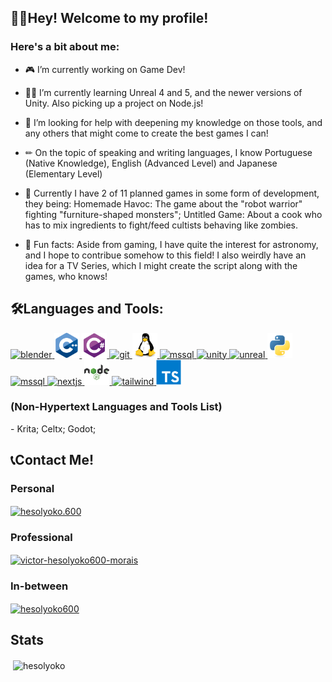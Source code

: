 ## 🙋‍♂️Hey! Welcome to my profile! 

<h3 align="left">Here's a bit about me: </h3>
 
- 🎮 I’m currently working on Game Dev!
- 👨‍💻 I’m currently learning Unreal 4 and 5, and the newer versions of Unity. Also picking up a project on Node.js!
- 🤔 I’m looking for help with deepening my knowledge on those tools, and any others that might come to create the best games I can!
- ✏ On the topic of speaking and writing languages, I know Portuguese (Native Knowledge), English (Advanced Level) and Japanese (Elementary Level)

- 💭 Currently I have 2 of 11 planned games in some form of development, they being: 
Homemade Havoc: The game about the "robot warrior" fighting "furniture-shaped monsters";
Untitled Game: About a cook who has to mix ingredients to fight/feed cultists behaving like zombies.

- 🌙 Fun facts: Aside from gaming, I have quite the interest for astronomy, and I hope to contribue somehow to this field!
I also weirdly have an idea for a TV Series, which I might create the script along with the games, who knows!

<h2 align="left">🛠Languages and Tools:</h2>
<p align="left"> <a href="https://www.blender.org/" target="_blank" rel="noreferrer"> <img src="https://download.blender.org/branding/community/blender_community_badge_white.svg" alt="blender" width="40" height="40"/> </a> <a href="https://www.w3schools.com/cpp/" target="_blank" rel="noreferrer"> <img src="https://raw.githubusercontent.com/devicons/devicon/master/icons/cplusplus/cplusplus-original.svg" alt="cplusplus" width="40" height="40"/> </a> <a href="https://www.w3schools.com/cs/" target="_blank" rel="noreferrer"> <img src="https://raw.githubusercontent.com/devicons/devicon/master/icons/csharp/csharp-original.svg" alt="csharp" width="40" height="40"/> </a> <a href="https://git-scm.com/" target="_blank" rel="noreferrer"> <img src="https://www.vectorlogo.zone/logos/git-scm/git-scm-icon.svg" alt="git" width="40" height="40"/> </a> <a href="https://www.linux.org/" target="_blank" rel="noreferrer"> <img src="https://raw.githubusercontent.com/devicons/devicon/master/icons/linux/linux-original.svg" alt="linux" width="40" height="40"/> </a> <a href="https://www.microsoft.com/en-us/sql-server" target="_blank" rel="noreferrer"> <img src="https://www.svgrepo.com/show/303229/microsoft-sql-server-logo.svg" alt="mssql" width="40" height="40"/> </a> <a href="https://unity.com/" target="_blank" rel="noreferrer"> <img src="https://www.vectorlogo.zone/logos/unity3d/unity3d-icon.svg" alt="unity" width="40" height="40"/> </a> <a href="https://unrealengine.com/" target="_blank" rel="noreferrer"> <img src="https://raw.githubusercontent.com/kenangundogan/fontisto/036b7eca71aab1bef8e6a0518f7329f13ed62f6b/icons/svg/brand/unreal-engine.svg" alt="unreal" width="40" height="40"/> </a> 
<a href="https://www.python.org" target="_blank" rel="noreferrer"> <img src="https://raw.githubusercontent.com/devicons/devicon/master/icons/python/python-original.svg" alt="python" width="40" height="40"/> </a>
<a href="https://www.microsoft.com/en-us/sql-server" target="_blank" rel="noreferrer"> <img src="https://www.svgrepo.com/show/303229/microsoft-sql-server-logo.svg" alt="mssql" width="40" height="40"/> </a> <a href="https://nextjs.org/" target="_blank" rel="noreferrer"> <img src="https://cdn.worldvectorlogo.com/logos/nextjs-2.svg" alt="nextjs" width="40" height="40"/> </a> <a href="https://nodejs.org" target="_blank" rel="noreferrer"> <img src="https://raw.githubusercontent.com/devicons/devicon/master/icons/nodejs/nodejs-original-wordmark.svg" alt="nodejs" width="40" height="40"/> </a> <a href="https://tailwindcss.com/" target="_blank" rel="noreferrer"> <img src="https://www.vectorlogo.zone/logos/tailwindcss/tailwindcss-icon.svg" alt="tailwind" width="40" height="40"/> </a> <a href="https://www.typescriptlang.org/" target="_blank" rel="noreferrer"> <img src="https://raw.githubusercontent.com/devicons/devicon/master/icons/typescript/typescript-original.svg" alt="typescript" width="40" height="40"/> </a> </p>

<h3 align="left">(Non-Hypertext Languages and Tools List)</h3>
- Krita; Celtx; Godot;

<h2 align="left">📞Contact Me!</h2>
<h3 align="left">Personal</h3>
<p align="left">
<a href="https://instagram.com/hesolyoko.600" target="blank"><img align="center" src="https://raw.githubusercontent.com/rahuldkjain/github-profile-readme-generator/master/src/images/icons/Social/instagram.svg" alt="hesolyoko.600" height="30" width="40" /></a>
</p>
<h3 align="left">Professional</h3>
<p align="left">
<a href="https://linkedin.com/in/victor-hesolyoko600-morais" target="blank"><img align="center" src="https://raw.githubusercontent.com/rahuldkjain/github-profile-readme-generator/master/src/images/icons/Social/linked-in-alt.svg" alt="victor-hesolyoko600-morais" height="30" width="40" /></a>
</p>
<h3 align="left">In-between</h3>
<p align="left">
<a href="https://www.youtube.com/c/hesolyoko600" target="blank"><img align="center" src="https://raw.githubusercontent.com/rahuldkjain/github-profile-readme-generator/master/src/images/icons/Social/youtube.svg" alt="hesolyoko600" height="30" width="40" /></a>
</p>
<h2 align="left">Stats</h2>
<p>&nbsp;<img align="center" src="https://github-readme-stats.vercel.app/api?username=hesolyoko&show_icons=true&locale=en" alt="hesolyoko" /></p>
